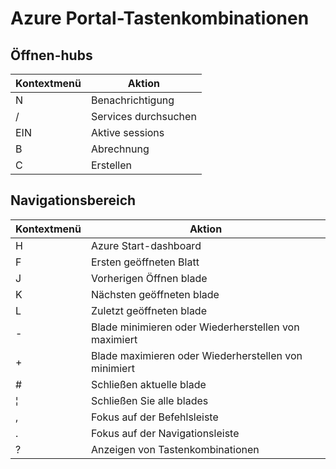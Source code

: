 <properties
   pageTitle="Azure Portal Tastenkombinationen | Microsoft Azure"
   description="In diesem Artikel werden immer eine aktuelle Liste der Tastenkombinationen, die in Azure-Portal arbeiten. Einzelne Dienste möglicherweise eigene spezielle Tastenkombinationen."
   services="azure-portal"
   documentationCenter=""
   authors="flanakin"
   manager="lwelicki"
   editor=""/>

<tags
   ms.service="multiple"
   ms.devlang="NA"
   ms.topic="article"
   ms.tgt_pltfrm="NA"
   ms.workload="na"
   ms.date="02/07/2016"
   ms.author="micflan"/>

# <a name="azure-portal-keyboard-shortcuts"></a>Azure Portal-Tastenkombinationen

## <a name="open-hubs"></a>Öffnen-hubs

| Kontextmenü | Aktion |
|--------|----------|
| N | Benachrichtigung |
| / | Services durchsuchen |
| EIN | Aktive sessions |
| B | Abrechnung |
| C | Erstellen |

## <a name="navigation"></a>Navigationsbereich

| Kontextmenü | Aktion |
|--------|----------|
| H | Azure Start-dashboard |
| F | Ersten geöffneten Blatt |
| J | Vorherigen Öffnen blade |
| K | Nächsten geöffneten blade |
| L | Zuletzt geöffneten blade |
| - | Blade minimieren oder Wiederherstellen von maximiert |
| + | Blade maximieren oder Wiederherstellen von minimiert |
| # | Schließen aktuelle blade |
| ¦ | Schließen Sie alle blades |
| , | Fokus auf der Befehlsleiste |
| . | Fokus auf der Navigationsleiste |
| ? | Anzeigen von Tastenkombinationen |

